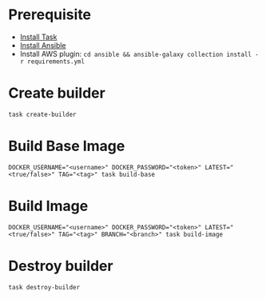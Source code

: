 # Prerequisite
* [Install Task](https://taskfile.dev/installation)
* [Install Ansible](https://docs.ansible.com/ansible/latest/installation_guide/index.html)
* Install AWS plugin: `cd ansible && ansible-galaxy collection install -r requirements.yml`


# Create builder 
```shell
task create-builder
```

# Build Base Image
```shell
DOCKER_USERNAME="<username>" DOCKER_PASSWORD="<token>" LATEST="<true/false>" TAG="<tag>" task build-base
```

# Build Image
```shell
DOCKER_USERNAME="<username>" DOCKER_PASSWORD="<token>" LATEST="<true/false>" TAG="<tag>" BRANCH="<branch>" task build-image
```

# Destroy builder
```shell
task destroy-builder  
```